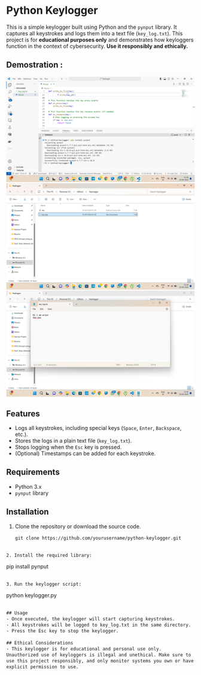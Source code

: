 # Python Keylogger

This is a simple keylogger built using Python and the `pynput` library. It captures all keystrokes and logs them into a text file (`key_log.txt`). This project is for **educational purposes only** and demonstrates how keyloggers function in the context of cybersecurity. **Use it responsibly and ethically.**

## Demostration :
![Project Screenshot](img1.png)
![Project Screenshot](img2.png)
![Project Screenshot](img3.png)


## Features

- Logs all keystrokes, including special keys (`Space`, `Enter`, `Backspace`, etc.).
- Stores the logs in a plain text file (`key_log.txt`).
- Stops logging when the `Esc` key is pressed.
- (Optional) Timestamps can be added for each keystroke.

## Requirements

- Python 3.x
- `pynput` library

## Installation

1. Clone the repository or download the source code.

   ```
   git clone https://github.com/yourusername/python-keylogger.git
```

2. Install the required library:

 ```
pip install pynput
```

3. Run the keylogger script:

```
python keylogger.py
```

## Usage
- Once executed, the keylogger will start capturing keystrokes.
- All keystrokes will be logged to key_log.txt in the same directory.
- Press the Esc key to stop the keylogger.

## Ethical Considerations
- This keylogger is for educational and personal use only. Unauthorized use of keyloggers is illegal and unethical. Make sure to use this project responsibly, and only monitor systems you own or have explicit permission to use.
